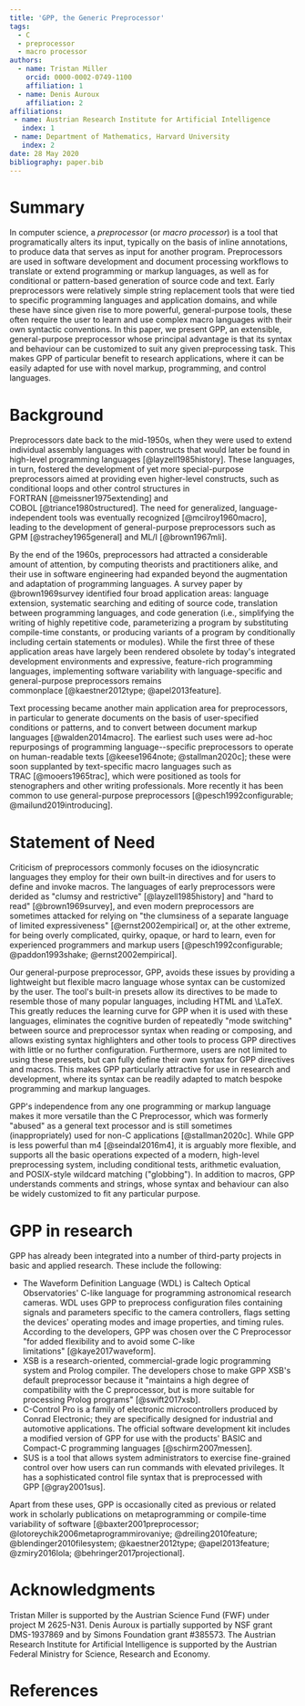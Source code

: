 ```yaml
---
title: 'GPP, the Generic Preprocessor'
tags:
  - C
  - preprocessor
  - macro processor
authors:
  - name: Tristan Miller
    orcid: 0000-0002-0749-1100
    affiliation: 1
  - name: Denis Auroux
    affiliation: 2
affiliations:
 - name: Austrian Research Institute for Artificial Intelligence
   index: 1
 - name: Department of Mathematics, Harvard University
   index: 2
date: 28 May 2020
bibliography: paper.bib
---
```


# Summary

In computer science, a _preprocessor_ (or _macro processor_) is a tool that programatically alters its input, typically on the basis of inline annotations, to produce data that serves as input for another program.  Preprocessors are used in software development and document processing workflows to translate or extend programming or markup languages, as well as for conditional or pattern-based generation of source code and text.  Early preprocessors were relatively simple string replacement tools that were tied to specific programming languages and application domains, and while these have since given rise to more powerful, general-purpose tools, these often require the user to learn and use complex macro languages with their own syntactic conventions.  In this paper, we present GPP, an extensible, general-purpose preprocessor whose principal advantage is that its syntax and behaviour can be customized to suit any given preprocessing task.  This makes GPP of particular benefit to research applications, where it can be easily adapted for use with novel markup, programming, and control languages.

# Background

Preprocessors date back to the mid-1950s, when they were used to extend individual assembly languages with constructs that would later be found in high-level programming languages [@layzell1985history].  These languages, in turn, fostered the development of yet more special-purpose preprocessors aimed at providing even higher-level constructs, such as conditional loops and other control structures in FORTRAN [@meissner1975extending] and COBOL [@triance1980structured].  The need for generalized, language-independent tools was eventually recognized [@mcilroy1960macro], leading to the development of general-purpose preprocessors such as GPM [@strachey1965general] and ML/I [@brown1967mli].

By the end of the 1960s, preprocessors had attracted a considerable amount of attention, by computing theorists and practitioners alike, and their use in software engineering had expanded beyond the augmentation and adaptation of programming languages. A survey paper by @brown1969survey identified four broad application areas: language extension, systematic searching and editing of source code, translation between programming languages, and code generation (i.e., simplifying the writing of highly repetitive code, parameterizing a program by substituting compile-time constants, or producing variants of a program by conditionally including certain statements or modules).  While the first three of these application areas have largely been rendered obsolete by today's integrated development environments and expressive, feature-rich programming languages, implementing software variability with language-specific and general-purpose preprocessors remains commonplace [@kaestner2012type; @apel2013feature].

Text processing became another main application area for preprocessors, in particular to generate documents on the basis of user-specified conditions or patterns, and to convert between document markup languages [@walden2014macro].  The earliest such uses were ad-hoc repurposings of programming language--specific preprocessors to operate on human-readable texts [@keese1964note; @stallman2020c]; these were soon supplanted by text-specific macro languages such as TRAC [@mooers1965trac], which were positioned as tools for stenographers and other writing professionals.  More recently it has been common to use general-purpose preprocessors [@pesch1992configurable; @mailund2019introducing].

# Statement of Need

Criticism of preprocessors commonly focuses on the idiosyncratic languages they employ for their own built-in directives and for users to define and invoke macros.  The languages of early preprocessors were derided as "clumsy and restrictive" [@layzell1985history] and "hard to read" [@brown1969survey], and even modern preprocessors are sometimes attacked for relying on "the clumsiness of a separate language of limited expressiveness" [@ernst2002empirical] or, at the other extreme, for being overly complicated, quirky, opaque, or hard to learn, even for experienced programmers and markup users [@pesch1992configurable; @paddon1993shake; @ernst2002empirical].

Our general-purpose preprocessor, GPP, avoids these issues by providing a lightweight but flexible macro language whose syntax can be customized by the user.  The tool's built-in presets allow its directives to be made to resemble those of many popular languages, including HTML and \LaTeX.  This greatly reduces the learning curve for GPP when it is used with these languages, eliminates the cognitive burden of repeatedly "mode switching" between source and preprocessor syntax when reading or composing, and allows existing syntax highlighters and other tools to process GPP directives with little or no further configuration.  Furthermore, users are not limited to using these presets, but can fully define their own syntax for GPP directives and macros. This makes GPP particularly attractive for use in research and development, where its syntax can be readily adapted to match bespoke programming and markup languages.

GPP's independence from any one programming or markup language makes it more versatile than the C Preprocessor, which was formerly "abused" as a general text processor and is still sometimes (inappropriately) used for non-C applications [@stallman2020c].  While GPP is less powerful than m4 [@seindal2016m4], it is arguably more flexible, and supports all the basic operations expected of a modern, high-level preprocessing system, including conditional tests, arithmetic evaluation, and POSIX-style wildcard matching ("globbing").  In addition to macros, GPP understands comments and strings, whose syntax and behaviour can also be widely customized to fit any particular purpose.

# GPP in research

GPP has already been integrated into a number of third-party projects in basic and applied research.  These include the following:

* The Waveform Definition Language (WDL) is Caltech Optical Observatories' C-like language for programming astronomical research cameras.  WDL uses GPP to preprocess configuration files containing signals and parameters specific to the camera controllers, flags setting the devices' operating modes and image properties, and timing rules.  According to the developers, GPP was chosen over the C Preprocessor "for added flexibility and to avoid some C-like limitations" [@kaye2017waveform].
* XSB is a research-oriented, commercial-grade logic programming system and Prolog compiler.  The developers chose to make GPP XSB's default preprocessor because it "maintains a high degree of compatibility with the C preprocessor, but is more suitable for processing Prolog programs" [@swift2017xsb].
* C-Control Pro is a family of electronic microcontrollers produced by Conrad Electronic; they are specifically designed for industrial and automotive applications. The official software development kit includes a modified version of GPP for use with the products' BASIC and Compact-C programming languages [@schirm2007messen].
* SUS is a tool that allows system administrators to exercise fine-grained control over how users can run commands with elevated privileges.  It has a sophisticated control file syntax that is preprocessed with GPP [@gray2001sus].

Apart from these uses, GPP is occasionally cited as previous or related work in scholarly publications on metaprogramming or compile-time variability of software [@baxter2001preprocessor; @lotoreychik2006metaprogrammirovaniye; @dreiling2010feature; @blendinger2010filesystem; @kaestner2012type; @apel2013feature; @zmiry2016lola; @behringer2017projectional].

# Acknowledgments

Tristan Miller is supported by the Austrian Science Fund (FWF) under project M 2625-N31. Denis Auroux is partially supported by NSF grant DMS-1937869 and by Simons Foundation grant \#385573. The Austrian Research Institute for Artificial Intelligence is supported by the Austrian Federal Ministry for Science, Research and Economy.

# References
